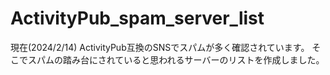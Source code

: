 # ActivityPub_spam_server_list
現在(2024/2/14) ActivityPub互換のSNSでスパムが多く確認されています。
そこでスパムの踏み台にされていると思われるサーバーのリストを作成しました。
